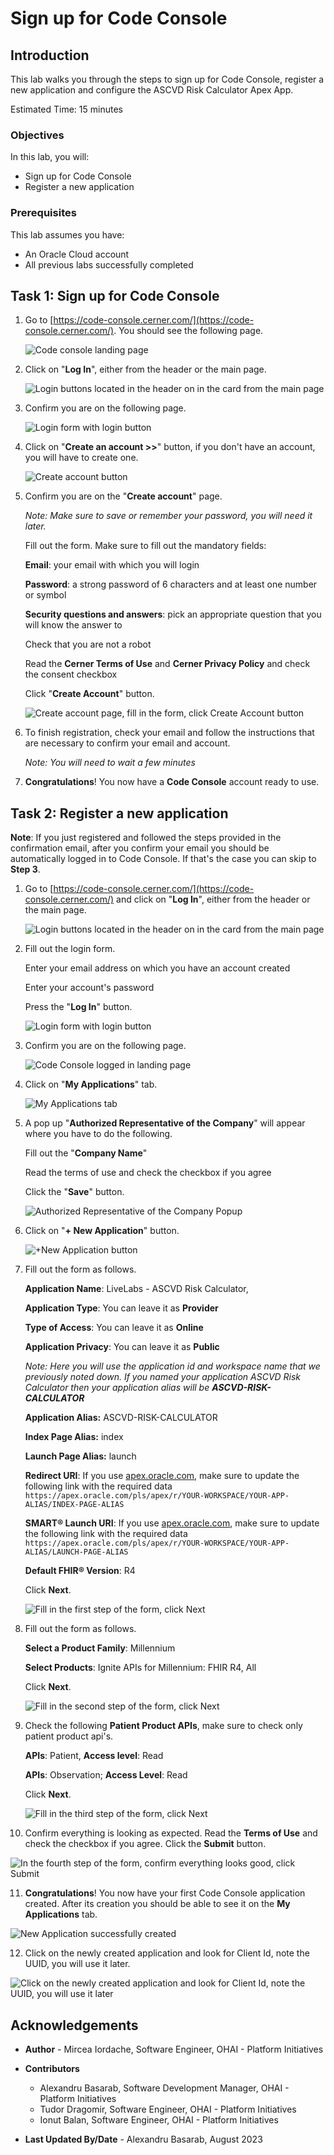 # Sign up for Code Console

## Introduction

This lab walks you through the steps to sign up for Code Console, register a new application and configure the ASCVD Risk Calculator Apex App.

Estimated Time: 15 minutes

### Objectives

In this lab, you will:

- Sign up for Code Console
- Register a new application

### Prerequisites

This lab assumes you have:

- An Oracle Cloud account
- All previous labs successfully completed

## Task 1: Sign up for Code Console

1. Go to [https://code-console.cerner.com/](https://code-console.cerner.com/). You should see the following page.

   ![Code console landing page](images/code-console-landing-page.png)

2. Click on "**Log In**", either from the header or the main page.

   ![Login buttons located in the header on in the card from the main page](images/login-buttons.png)

3. Confirm you are on the following page.

   ![Login form with login button](images/login-page.png)

4. Click on "**Create an account >>**" button, if you don't have an account, you will have to create one.

   ![Create account button](images/create-account-button.png)

5. Confirm you are on the "**Create account**" page.  

   *Note: Make sure to save or remember your password, you will need it later.*

   Fill out the form. Make sure to fill out the mandatory fields:

   **Email**: your email with which you will login

   **Password**: a strong password of 6 characters and at least one number or symbol

   **Security questions and answers**: pick an appropriate question that you will know the answer to

   Check that you are not a robot

   Read the **Cerner Terms of Use** and **Cerner Privacy Policy** and check the consent checkbox

   Click "**Create Account**" button.

   ![Create account page, fill in  the form, click Create Account button](images/create-account-page.png)

6. To finish registration, check your email and follow the instructions that are necessary to confirm your email and account.  

   *Note: You will need to wait a few minutes*

7. **Congratulations**! You now have a **Code Console** account ready to use.

## Task 2: Register a new application

**Note**: If you just registered and followed the steps provided in the confirmation email, after you confirm your email you should be automatically logged in to Code Console. If that's the case you can skip to **Step 3**.

1. Go to [https://code-console.cerner.com/](https://code-console.cerner.com/) and click on "**Log In**", either from the header or the main page.

   ![Login buttons located in the header on in the card from the main page](images/login-buttons.png)

2. Fill out the login form.

   Enter your email address on which you have an account created

   Enter your account's password

   Press the "**Log In**" button.

   ![Login form with login button](images/login-form.png)

3. Confirm you are on the following page.

   ![Code Console logged in landing page](images/logged-in-landing-page.png)

4. Click on "**My Applications**" tab.

   ![My Applications tab](images/my-apps-tab.png)

5. A pop up "**Authorized Representative of the Company**" will appear where you have to do the following.

   Fill out the "**Company Name**"

   Read the terms of use and check the checkbox if you agree

   Click the "**Save**" button.

   ![Authorized Representative of the Company Popup](images/authorized-popup.png)

6. Click on "**+ New Application**" button.

   ![+New Application button](images/new-app.png)

7. Fill out the form as follows.

   **Application Name**: LiveLabs - ASCVD Risk Calculator,

   **Application Type**: You can leave it as **Provider**

   **Type of Access**: You can leave it as **Online**

   **Application Privacy**: You can leave it as **Public**

   *Note: Here you will use the application id and workspace name that we previously noted down. If you named your application ASCVD Risk Calculator then your application alias will be **ASCVD-RISK-CALCULATOR***

   **Application Alias:** ASCVD-RISK-CALCULATOR

   **Index Page Alias:** index

   **Launch Page Alias:** launch

   **Redirect URI**: If you use [apex.oracle.com](apex.oracle.com), make sure  to update the following link with the required data `https://apex.oracle.com/pls/apex/r/YOUR-WORKSPACE/YOUR-APP-ALIAS/INDEX-PAGE-ALIAS`

   **SMART® Launch URI**: If you use [apex.oracle.com](apex.oracle.com), make sure  to update the following link with the required data `https://apex.oracle.com/pls/apex/r/YOUR-WORKSPACE/YOUR-APP-ALIAS/LAUNCH-PAGE-ALIAS`

   **Default FHIR® Version**: R4

   Click **Next**.

   ![Fill in the first step of the form, click Next](images/new-app-first-step.png)

8. Fill out the form as follows.

   **Select a Product Family**: Millennium

   **Select Products**: Ignite APIs for Millennium: FHIR R4, All

   Click **Next**.

   ![Fill in the second step of the form, click Next](images/new-app-second-step.png)

9. Check the following **Patient Product APIs**, make sure to check only patient product api's.

   **APIs**: Patient, **Access level**: Read

   **APIs**: Observation; **Access Level**: Read

   Click **Next**.

   ![Fill in the third step of the form, click Next](images/new-app-third-step.png)

10. Confirm everything is looking as expected. Read the **Terms of Use** and check the checkbox if you agree. Click the **Submit** button.

   ![In the fourth step of the form, confirm everything looks good, click Submit](images/new-app-fourth-step.png)

11. **Congratulations**! You now have your first Code Console application created. After its creation you should be able to see it on the **My Applications** tab.

   ![New Application successfully created](images/new-app-created.png)

12. Click on the newly created application and look for Client Id, note the UUID, you will use it later.

   ![Click on the newly created application and look for Client Id, note the UUID, you will use it later](images/copy-client-id.png)

## Acknowledgements

* **Author** - Mircea Iordache, Software Engineer, OHAI - Platform Initiatives

* **Contributors**
    * Alexandru Basarab, Software Development Manager, OHAI - Platform Initiatives
    * Tudor Dragomir, Software Engineer, OHAI - Platform Initiatives
    * Ionut Balan, Software Engineer, OHAI - Platform Initiatives

* **Last Updated By/Date** - Alexandru Basarab, August 2023
